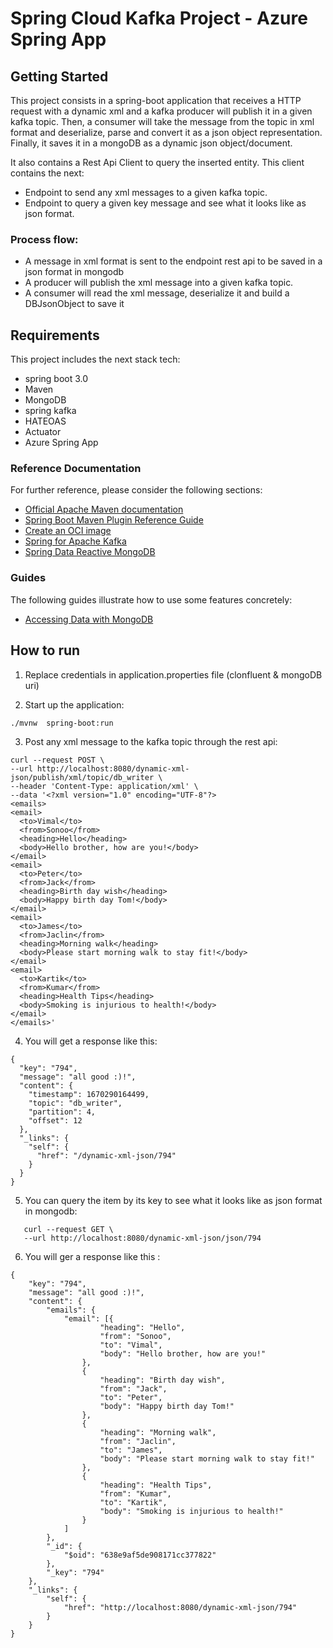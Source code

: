# Spring Cloud Kafka Project - Azure Spring App


## Getting Started

This project consists in a spring-boot application that receives a HTTP request with a dynamic xml and a kafka producer will publish it in a given kafka topic. 
Then, a consumer will take the message from the topic in xml format and deserialize, parse and convert it as a json object representation.
Finally, it saves it in a mongoDB as a dynamic json object/document.

It also contains a Rest Api Client to query the inserted entity. This client contains the next:

- Endpoint to send any xml messages to a given kafka topic. 
- Endpoint to query a given key message and see what it looks like as json format.

### Process flow:
 
- A message in xml format is sent to the endpoint rest api to be saved in a json format in mongodb
- A producer will publish the xml message into a given kafka topic.
- A consumer will read the xml message, deserialize it and build a DBJsonObject to save it

## Requirements

This project includes the next stack tech:

* spring boot 3.0
* Maven
* MongoDB
* spring kafka
* HATEOAS
* Actuator
* Azure Spring App

### Reference Documentation
For further reference, please consider the following sections:

* [Official Apache Maven documentation](https://maven.apache.org/guides/index.html)
* [Spring Boot Maven Plugin Reference Guide](https://docs.spring.io/spring-boot/docs/3.0.0/maven-plugin/reference/html/)
* [Create an OCI image](https://docs.spring.io/spring-boot/docs/3.0.0/maven-plugin/reference/html/#build-image)
* [Spring for Apache Kafka](https://docs.spring.io/spring-boot/docs/3.0.0/reference/htmlsingle/#messaging.kafka)
* [Spring Data Reactive MongoDB](https://docs.spring.io/spring-boot/docs/3.0.0/reference/htmlsingle/#data.nosql.mongodb)

### Guides
The following guides illustrate how to use some features concretely:

* [Accessing Data with MongoDB](https://spring.io/guides/gs/accessing-data-mongodb/)

## How to run 

1. Replace credentials in application.properties file (clonfluent & mongoDB uri)

2. Start up the application:

```
./mvnw  spring-boot:run
```

3. Post any xml message to the kafka topic through the rest api:

```
curl --request POST \
--url http://localhost:8080/dynamic-xml-json/publish/xml/topic/db_writer \
--header 'Content-Type: application/xml' \
--data '<?xml version="1.0" encoding="UTF-8"?>
<emails>  
<email>  
  <to>Vimal</to>  
  <from>Sonoo</from>  
  <heading>Hello</heading>  
  <body>Hello brother, how are you!</body>  
</email>  
<email>  
  <to>Peter</to>  
  <from>Jack</from>  
  <heading>Birth day wish</heading>  
  <body>Happy birth day Tom!</body>  
</email>  
<email>  
  <to>James</to>  
  <from>Jaclin</from>  
  <heading>Morning walk</heading>  
  <body>Please start morning walk to stay fit!</body>  
</email>  
<email>  
  <to>Kartik</to>  
  <from>Kumar</from>  
  <heading>Health Tips</heading>  
  <body>Smoking is injurious to health!</body>  
</email>  
</emails>'
```

4. You will get a response like this:
```
{
  "key": "794",
  "message": "all good :)!",
  "content": {
    "timestamp": 1670290164499,
    "topic": "db_writer",
    "partition": 4,
    "offset": 12
  },
  "_links": {
    "self": {
      "href": "/dynamic-xml-json/794"
    }
  }
}
```

5. You can query the item by its key to see what it looks like as json format in mongodb:

```
   curl --request GET \
   --url http://localhost:8080/dynamic-xml-json/json/794
```
 
6. You will ger a response like this :

``` 
{
	"key": "794",
	"message": "all good :)!",
	"content": {
		"emails": {
			"email": [{
					"heading": "Hello",
					"from": "Sonoo",
					"to": "Vimal",
					"body": "Hello brother, how are you!"
				},
				{
					"heading": "Birth day wish",
					"from": "Jack",
					"to": "Peter",
					"body": "Happy birth day Tom!"
				},
				{
					"heading": "Morning walk",
					"from": "Jaclin",
					"to": "James",
					"body": "Please start morning walk to stay fit!"
				},
				{
					"heading": "Health Tips",
					"from": "Kumar",
					"to": "Kartik",
					"body": "Smoking is injurious to health!"
				}
			]
		},
		"_id": {
			"$oid": "638e9af5de908171cc377822"
		},
		"_key": "794"
	},
	"_links": {
		"self": {
			"href": "http://localhost:8080/dynamic-xml-json/794"
		}
	}
}
```
